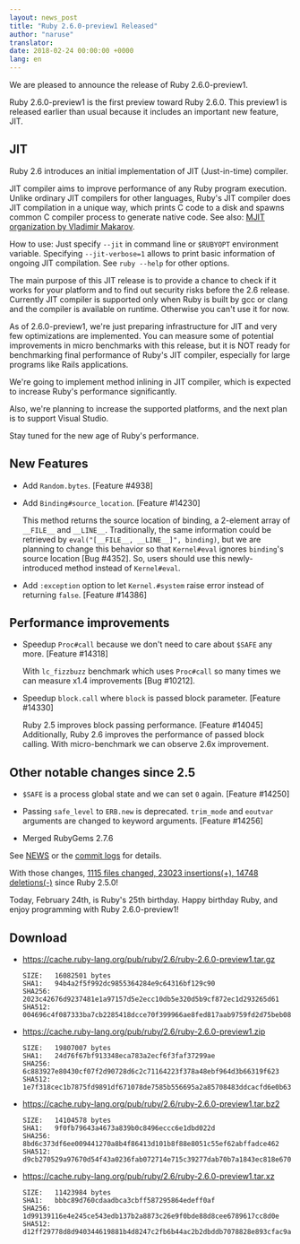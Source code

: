 ```yaml
---
layout: news_post
title: "Ruby 2.6.0-preview1 Released"
author: "naruse"
translator:
date: 2018-02-24 00:00:00 +0000
lang: en
---
```


We are pleased to announce the release of Ruby 2.6.0-preview1.

Ruby 2.6.0-preview1 is the first preview toward Ruby 2.6.0.
This preview1 is released earlier than usual because it includes an important new feature, JIT.

## JIT

Ruby 2.6 introduces an initial implementation of JIT (Just-in-time) compiler.

JIT compiler aims to improve performance of any Ruby program execution.
Unlike ordinary JIT compilers for other languages, Ruby's JIT compiler does JIT compilation in a unique way, which prints C code to a disk and spawns common C compiler process to generate native code.
See also: [MJIT organization by Vladimir Makarov](https://github.com/vnmakarov/ruby/tree/rtl_mjit_branch#mjit-organization).

How to use: Just specify `--jit` in command line or `$RUBYOPT` environment variable. Specifying `--jit-verbose=1` allows to print basic information of ongoing JIT compilation. See `ruby --help` for other options.

The main purpose of this JIT release is to provide a chance to check if it works for your platform and to find out security risks before the 2.6 release.
Currently JIT compiler is supported only when Ruby is built by gcc or clang and the compiler is available on runtime. Otherwise you can't use it for now.

As of 2.6.0-preview1, we're just preparing infrastructure for JIT and very few optimizations are implemented. You can measure some of potential improvements in micro benchmarks with this release, but it is NOT ready for benchmarking final performance of Ruby's JIT compiler, especially for large programs like Rails applications.

We're going to implement method inlining in JIT compiler, which is expected to increase Ruby's performance significantly.

Also, we're planning to increase the supported platforms, and the next plan is to support Visual Studio.

Stay tuned for the new age of Ruby's performance.

## New Features

* Add `Random.bytes`. [Feature #4938]
* Add `Binding#source_location`.  [Feature #14230]

  This method returns the source location of binding, a 2-element array of `__FILE__` and `__LINE__`.  Traditionally, the same information could be retrieved by `eval("[__FILE__, __LINE__]", binding)`, but we are planning to change this behavior so that `Kernel#eval` ignores `binding`'s source location [Bug #4352].  So, users should use this newly-introduced method instead of `Kernel#eval`.

* Add `:exception` option to let `Kernel.#system` raise error instead of returning `false`. [Feature #14386]

## Performance improvements

* Speedup `Proc#call` because we don't need to care about `$SAFE` any more.
  [Feature #14318]

  With `lc_fizzbuzz` benchmark which uses `Proc#call` so many times we can measure
  x1.4 improvements [Bug #10212].

* Speedup `block.call` where `block` is passed block parameter. [Feature #14330]

  Ruby 2.5 improves block passing performance. [Feature #14045]
  Additionally, Ruby 2.6 improves the performance of passed block calling.
  With micro-benchmark we can observe 2.6x improvement.

## Other notable changes since 2.5

* `$SAFE` is a process global state and we can set `0` again. [Feature #14250]

* Passing `safe_level` to `ERB.new` is deprecated. `trim_mode` and `eoutvar` arguments are changed to keyword arguments. [Feature #14256]

* Merged RubyGems 2.7.6

See [NEWS](https://github.com/ruby/ruby/blob/v2_6_0_preview1/NEWS)
or the [commit logs](https://github.com/ruby/ruby/compare/v2_5_0...v2_6_0_preview1)
for details.

With those changes,
[1115 files changed, 23023 insertions(+), 14748 deletions(-)](https://github.com/ruby/ruby/compare/v2_5_0...v2_6_0_preview1)
since Ruby 2.5.0!

Today, February 24th, is Ruby's 25th birthday.
Happy birthday Ruby, and enjoy programming with Ruby 2.6.0-preview1!

## Download

* <https://cache.ruby-lang.org/pub/ruby/2.6/ruby-2.6.0-preview1.tar.gz>

      SIZE:   16082501 bytes
      SHA1:   94b4a2f5f992dc9855364284e9c64316bf129c90
      SHA256: 2023c42676d9237481e1a97157d5e2ecc10db5e320d5b9cf872ec1d293265d61
      SHA512: 004696c4f087333ba7cb2285418dcce70f399966ae8fed817aab9759fd2d75beb088c4aeb294fcd4260112e8422f490cd4dbdfce402d73f96bb679b8bb3e1607

* <https://cache.ruby-lang.org/pub/ruby/2.6/ruby-2.6.0-preview1.zip>

      SIZE:   19807007 bytes
      SHA1:   24d76f67bf913348eca783a2ecf6f3faf37299ae
      SHA256: 6c883927e80430cf07f2d90728d6c2c71164223f378a48ebf964d3b66319f623
      SHA512: 1e7f318cec1b7875fd9891df671078de7585b556695a2a85708483ddcacfd6e0b63b70ec2535e92ff981b4f72063721ed552df49688e066666fcd7ae520ae667

* <https://cache.ruby-lang.org/pub/ruby/2.6/ruby-2.6.0-preview1.tar.bz2>

      SIZE:   14104578 bytes
      SHA1:   9f0fb79643a4673a839b0c8496eccc6e1dbd022d
      SHA256: 8bd6c373df6ee009441270a8b4f86413d101b8f88e8051c55ef62abffadce462
      SHA512: d9cb270529a97670d54f43a0236fab072714e715c39277dab70b7a1843ec818e6700e47e1384c7256f9e0ae41ab2c0b768a0de38a5ecf4f4fff5da6ef5ad4944

* <https://cache.ruby-lang.org/pub/ruby/2.6/ruby-2.6.0-preview1.tar.xz>

      SIZE:   11423984 bytes
      SHA1:   bbbc89d760cdaadbca3cbff587295864edeff0af
      SHA256: 1d99139116e4e245ce543edb137b2a8873c26e9f0bde88d8cee6789617cc8d0e
      SHA512: d12ff29778d8d940344619881b4d8247c2fb6b44ac2b2dbddb7078828e893cfac9a5a95b5588f0afdbed52bdb6dea95cff1b9ce3ad47dfa62209e97dab8810b6

